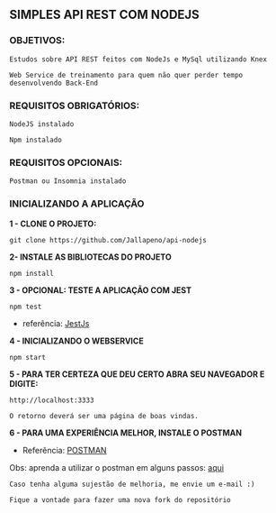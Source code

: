 ## SIMPLES API REST COM NODEJS

### OBJETIVOS:

``` Estudos sobre API REST feitos com NodeJs e MySql utilizando Knex ```

``` Web Service de treinamento para quem não quer perder tempo desenvolvendo Back-End ```

### REQUISITOS OBRIGATÓRIOS:

``` NodeJS instalado ```

``` Npm instalado ```

### REQUISITOS OPCIONAIS:

``` Postman ou Insomnia instalado ```

### INICIALIZANDO A APLICAÇÃO

**1 - CLONE O PROJETO:**

``` git clone https://github.com/Jallapeno/api-nodejs ```

**2- INSTALE AS BIBLIOTECAS DO PROJETO**

```	npm install ```

**3 - OPCIONAL: TESTE A APLICAÇÃO COM JEST**

``` npm test ```

* referência: <a href="https://jestjs.io/pt-BR/">JestJs</a>

**4 - INICIALIZANDO O WEBSERVICE**

``` npm start ```

**5 - PARA TER CERTEZA QUE DEU CERTO ABRA SEU NAVEGADOR E DIGITE:**

``` http://localhost:3333 ```

``` O retorno deverá ser uma página de boas vindas. ```

**6 - PARA UMA EXPERIÊNCIA MELHOR, INSTALE O POSTMAN**

* Referência: <a href="https://www.getpostman.com/">POSTMAN</a>

Obs: aprenda a utilizar o postman em alguns passos: <a href="https://github.com/Jallapeno/api-nodejs/blob/master/POSTMAN.MD">aqui</a>


``` Caso tenha alguma sujestão de melhoria, me envie um e-mail :) ```

``` Fique a vontade para fazer uma nova fork do repositório ```
